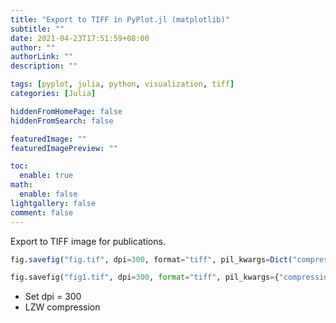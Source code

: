 ```yaml
---
title: "Export to TIFF in PyPlot.jl (matplotlib)"
subtitle: ""
date: 2021-04-23T17:51:59+08:00
author: ""
authorLink: ""
description: ""

tags: [pyplot, julia, python, visualization, tiff]
categories: [Julia]

hiddenFromHomePage: false
hiddenFromSearch: false

featuredImage: ""
featuredImagePreview: ""

toc:
  enable: true
math:
  enable: false
lightgallery: false
comment: false
---
```


Export to TIFF image for publications.

```julia
fig.savefig("fig.tif", dpi=300, format="tiff", pil_kwargs=Dict("compression" => "tiff_lzw"))
```

```python
fig.savefig("fig1.tif", dpi=300, format="tiff", pil_kwargs={"compression" : "tiff_lzw"})
```

<!--more-->

- Set dpi = 300
- LZW compression
